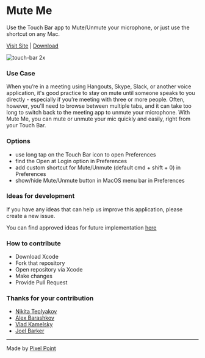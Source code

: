 # Mute Me
Use the Touch Bar app to Mute/Unmute your microphone, or just use the shortcut on any Mac.

[Visit Site](https://muteme.pixelpoint.io/) | [Download](https://muteme.pixelpoint.io/)

![touch-bar 2x](https://cloud.githubusercontent.com/assets/2697570/26759775/a67c47e2-4921-11e7-8f71-53b197b5e893.jpg)

### Use Case

When you’re in a meeting using Hangouts, Skype, Slack, or another voice application, it's good practice to stay on mute until someone speaks to you directly - especially if you’re meeting with three or more people. Often, however, you'll need to browse between multiple tabs, and it can take too long to switch back to the meeting app to unmute your microphone. With Mute Me, you can mute or unmute your mic quickly and easily, right from your Touch Bar.

### Options
- use long tap on the Touch Bar icon to open Preferences
- find the Open at Login option in Preferences
- add custom shortcut for Mute/Unmute (default cmd + shift + 0) in Preferences
- show/hide Mute/Unmute button in MacOS menu bar in Preferences

### Ideas for development 
If you have any ideas that can help us improve this application, please create a new issue.

You can find approved ideas for future implementation [here](https://github.com/pixel-point/mute-me/projects/1)

### How to contribute

- Download Xcode
- Fork that repository
- Open repository via Xcode
- Make changes
- Provide Pull Request

### Thanks for your contribution
- [Nikita Teplyakov](https://github.com/tplkn)
- [Alex Barashkov](https://github.com/lnikell)
- [Vlad Kamelsky](https://www.facebook.com/vlad.kamelsky)
- [Joel Barker](https://github.com/j-cimb-barker)

---
Made by [Pixel Point](https://pixelpoint.io)
